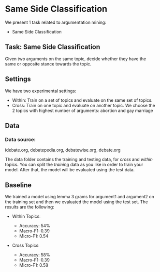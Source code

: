 # Same Side Classification

We present 1 task related to argumentation mining:
  - Same Side Classification
  
## Task: Same Side Classification

Given two arguments on the same topic, decide whether they have the same or opposite stance towards the topic. 


## Settings
We have two experimental settings:
 - Within: Train on a set of topics and evaluate on the same set of topics.
 - Cross: Train on one topic and evaluate on another topic.
We choose the 2 topics with highest number of arguments: abortion and gay marriage


## Data
### Data source:
idebate.org, debatepedia.org, debatewise.org, debate.org

The data folder contains the training and testing data, for *cross* and *within* topics. You can split the *training* data as you like in order to train your model. After that, the model will be evaluated using the test data.

## Baseline
We trained a model using lemma 3 grams for argument1 and argument2 on the training set and then we evaluated the model using the test set. The results are the following:

 - Within Topics:
   - 	Accuracy: 54%
   - 	Macro-F1:  0.39
   - 	Micro-F1: 0.54

 - Cross Topics:
   - 	Accuracy: 58%
   - 	Macro-F1:  0.39
   - 	Micro-F1: 0.58

